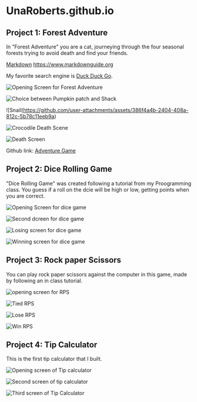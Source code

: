 # UnaRoberts.github.io
## Project 1: Forest Adventure 
In "Forest Adventure" you are a cat, journeying through the four seasonal forests trying to avoid death and find your friends. 

[Markdown](https://www.markdownguide.org/basic-syntax/)
<https://www.markdownguide.org>

My favorite search engine is [Duck Duck Go](https://duckduckgo.com "The best search engine for privacy").

![Opening Screen for Forest Adventure](https://github.com/user-attachments/assets/6a5e718a-9fe6-4bd2-a52c-5c2b96a30ff7)

![Choice between Pumpkin patch and Shack](https://github.com/user-attachments/assets/e8b26d32-2e80-450b-8073-c8206bb024fe)

![Snail(https://github.com/user-attachments/assets/386f4a4b-2404-408a-812c-5b78c11eeb9a)

![Crocodile Death Scene](https://github.com/user-attachments/assets/0e53f3dd-2af7-4392-85e6-13def546c34c)

![Death Screen](https://github.com/user-attachments/assets/c1977bf8-8ff5-44dd-8001-aa98f6eccf4b)

Github link: 
[Adventure Game](https://github.com/UnaRoberts/adventuregame.git)


## Project 2: Dice Rolling Game
"Dice Rolling Game" was created following a tutorial from my Proogramming class. You guess if a roll on the dcie will be high or low, getting points when you are correct. 

![Opening Screen for dice game](https://github.com/user-attachments/assets/c250d293-e944-4211-b4d3-e6a4bd3a8c57)

![Second dcreen for dice game](https://github.com/user-attachments/assets/137b8451-e4f0-463c-8b86-f05aafa937e1)

![Losing screen for dice game](https://github.com/user-attachments/assets/cb563e10-0102-4a67-8af0-9584ec6f16ad)

![Winning screen for dice game](https://github.com/user-attachments/assets/9ebafd8e-8cdb-470b-9379-38232587e103)

## Project 3: Rock paper Scissors
You can play rock paper scissors against the computer in this game, made by following an in class tutorial. 

![opening screen for RPS](https://github.com/user-attachments/assets/0b226403-a043-416b-bd9f-c7fc89da3694)

![Tied RPS](https://github.com/user-attachments/assets/d17f6b28-8b30-476c-b6f1-12658b33d0bd)

![Lose RPS](https://github.com/user-attachments/assets/1a1eecf6-90d2-4349-acc0-ad78ef025a8b)

![Win RPS](https://github.com/user-attachments/assets/9a648dd3-26a6-47c2-80a2-155705c28ad8)


## Project 4: Tip Calculator

This is the first tip calculator that I built. 

![Opening screen of Tip calculator](https://github.com/user-attachments/assets/b7c60ea5-2569-4e9b-8874-2a003c48db8b)

![Second screen of tip calculator](https://github.com/user-attachments/assets/bd7d6704-0ef7-46a6-a735-5714bd989148)

![Third screen of Tip Calculator](https://github.com/user-attachments/assets/fefc3408-312e-4f5a-be99-aead5d5ddf0a)
